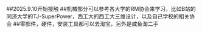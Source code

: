 ##2025.9.10开始接触
##机械部分可以参考各大学的RM协会来学习，比如B站的同济大学的TJ-SuperPower，西工大的西工大三维设计，以及自己学校的相关协会
##零部件，硬件，安装工具都可以去淘宝，另外是咸鱼淘二手

